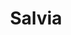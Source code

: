---
title: Salvia
crosslinks:
- woahdude
- AskReddit
- druggardening
- livven
- Drugs
- AccidentalRenaissance
- 5MeODMT
- comedynecromancy
- DimensionalJumping
- TripSit
- Psychonaut
- SpaceBuckets
---